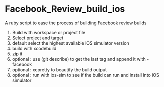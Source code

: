 # Facebook_Review_build_ios
A ruby script to ease the process of building Facebook review builds

1. Build with workspace or project file
2. Select project and target 
4. default select the highest available iOS simulator version
3. build with xcodebuild 
4. zip it
5. optional : use (git describe) to get the last tag and append it with -facebook
6. optional : xcpretty to beautify the build output
7. optional : run with ios-sim to see if the build can run and install into iOS simulator
